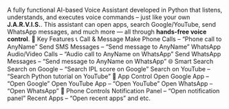 A fully functional AI-based Voice Assistant developed in Python that listens, understands, and executes voice commands – just like your own **J.A.R.V.I.S.**. This assistant can open apps, search Google/YouTube, send WhatsApp messages, and much more — all through **hands-free voice control**.
🚀 Key Features
📞 Call & Message
Make Phone Calls – “Phone call to AnyName”
Send SMS Messages – “Send message to AnyName”
WhatsApp Audio/Video Calls – “Audio call to AnyName on WhatsApp”
Send WhatsApp Messages – “Send message to AnyName on WhatsApp”
🌐 Smart Search
Search on Google – “Search IPL score on Google”
Search on YouTube – “Search Python tutorial on YouTube”
📱 App Control
Open Google App – “Open Google”
Open YouTube App – “Open YouTube”
Open WhatsApp – “Open WhatsApp”
📲 Phone Controls
Notification Panel – “Open notification panel”
Recent Apps – “Open recent apps”
and etc.
